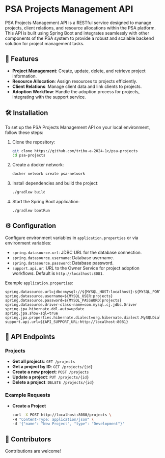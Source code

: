 # PSA Projects Management API

PSA Projects Management API is a RESTful service designed to manage projects, client relations, and resource allocations
within the PSA platform. This API is built using Spring Boot and integrates seamlessly with other components of the PSA
system to provide a robust and scalable backend solution for project management tasks.

## 🌟 Features

- **Project Management**: Create, update, delete, and retrieve project information.
- **Resource Allocation**: Assign resources to projects efficiently.
- **Client Relations**: Manage client data and link clients to projects.
- **Adoption Workflow**: Handle the adoption process for projects, integrating with the support service.

## 🛠️ Installation

To set up the PSA Projects Management API on your local environment, follow these steps:

1. Clone the repository:

   ```bash
   git clone https://github.com/tribu-a-2024-1c/psa-projects
   cd psa-projects
   ```

2. Create a docker network:

   ```bash
   docker network create psa-network
   ```

3. Install dependencies and build the project:

   ```bash
   ./gradlew build
   ```

4. Start the Spring Boot application:

   ```bash
   ./gradlew bootRun
   ```

## ⚙️ Configuration

Configure environment variables in `application.properties` or via environment variables:

- `spring.datasource.url`: JDBC URL for the database connection.
- `spring.datasource.username`: Database username.
- `spring.datasource.password`: Database password.
- `support.api.ur`: URL to the Owner Service for project adoption workflows. Default is `http://localhost:8081`.

Example `application.properties`:

```properties
spring.datasource.url=jdbc:mysql://${MYSQL_HOST:localhost}:${MYSQL_PORT:3306}/projects
spring.datasource.username=${MYSQL_USER:projects}
spring.datasource.password=${MYSQL_PASSWORD:projects}
spring.datasource.driver-class-name=com.mysql.cj.jdbc.Driver
spring.jpa.hibernate.ddl-auto=update
spring.jpa.show-sql=true
spring.jpa.properties.hibernate.dialect=org.hibernate.dialect.MySQLDialect
support.api.url=${API_SUPPORT_URL:http://localhost:8081}
```

## 📖 API Endpoints

### Projects

- **Get all projects**: `GET /projects`
- **Get a project by ID**: `GET /projects/{id}`
- **Create a new project**: `POST /projects`
- **Update a project**: `PUT /projects/{id}`
- **Delete a project**: `DELETE /projects/{id}`

### Example Requests

- **Create a Project**

  ```bash
  curl -X POST http://localhost:8080/projects \
  -H "Content-Type: application/json" \
  -d '{"name": "New Project", "type": "Development"}'
  ```

## 🤝 Contributors

Contributions are welcome! 

